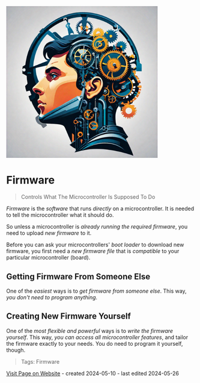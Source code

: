 <img src="/assets/images/processor.png" width="80%" height="80%" />
 
# Firmware

> Controls What The Microcontroller Is Supposed To Do

*Firmware* is the *software* that runs *directly* on a microcontroller. It is needed to tell the microcontroller what it should do.

So unless a microcontroller is *already running the required firmware*, you need to upload *new firmware* to it.

Before you can ask your microcontrollers' *boot loader* to download new firmware, you first need a *new firmware file* that is *compatible* to your particular microcontroller (board). 

## Getting Firmware From Someone Else
One of the *easiest* ways is to *get firmware from someone else*. This way, *you don't need to program anything*.

## Creating New Firmware Yourself
One of the *most flexible and powerful* ways is to *write the firmware yourself*. This way, *you can access all microcontroller features*, and tailor the firmware exactly to your needs. You do need to program it yourself, though.


> Tags: Firmware

[Visit Page on Website](https://done.land/components/microcontroller/firmware?335433051527240132) - created 2024-05-10 - last edited 2024-05-26
